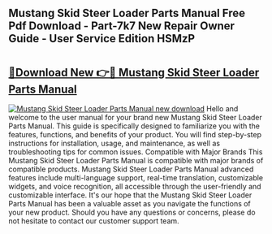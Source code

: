 ## Mustang Skid Steer Loader Parts Manual Free Pdf Download - Part-7k7 New Repair Owner Guide - User Service Edition HSMzP

# <h2><a href="http://bc6160.oget.top/?id=Mustang+Skid+Steer+Loader+Parts+Manual">🔗Download New 👉🔴 Mustang Skid Steer Loader Parts Manual</a></h2>

[![Mustang Skid Steer Loader Parts Manual new download](https://i.imgur.com/5g1atiW.png)](http://bc6160.oget.top/?id=Mustang+Skid+Steer+Loader+Parts+Manual)
Hello and welcome to the user manual for your brand new Mustang Skid Steer Loader Parts Manual. This guide is specifically designed to familiarize you with the features, functions, and benefits of your product. You will find step-by-step instructions for installation, usage, and maintenance, as well as troubleshooting tips for common issues. Compatible with Major Brands This Mustang Skid Steer Loader Parts Manual is compatible with major brands of compatible products. Mustang Skid Steer Loader Parts Manual advanced features include multi-language support, real-time translation, customizable widgets, and voice recognition, all accessible through the user-friendly and customizable interface. It's our hope that the Mustang Skid Steer Loader Parts Manual has been a valuable asset as you navigate the functions of your new product. Should you have any questions or concerns, please do not hesitate to contact our customer support team.
